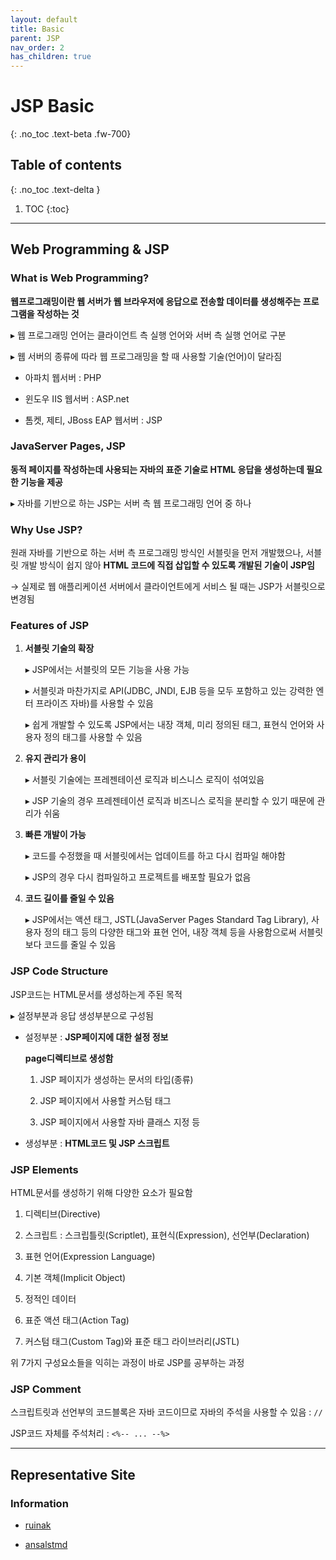 ```yaml
---
layout: default
title: Basic
parent: JSP
nav_order: 2
has_children: true
---
```


# JSP Basic
{: .no_toc .text-beta .fw-700}

## Table of contents
{: .no_toc .text-delta }

1. TOC
{:toc}

---

## Web Programming & JSP

### What is Web Programming?

**웹프로그래밍이란 웹 서버가 웹 브라우저에 응답으로 전송할 데이터를 생성해주는 프로그램을 작성하는 것**

&#9656; 웹 프로그래밍 언어는 클라이언트 측 실행 언어와 서버 측 실행 언어로 구분

&#9656; 웹 서버의 종류에 따라 웹 프로그래밍을 할 때 사용할 기술(언어)이 달라짐 

* 아파치 웹서버 : PHP

* 윈도우 IIS 웹서버 : ASP.net

* 톰켓, 제티, JBoss EAP 웹서버 : JSP

### JavaServer Pages, JSP

**동적 페이지를 작성하는데 사용되는 자바의 표준 기술로 HTML 응답을 생성하는데 필요한 기능을 제공**

&#9656; 자바를 기반으로 하는 JSP는 서버 측 웹 프로그래밍 언어 중 하나

### Why Use JSP?

원래 자바를 기반으로 하는 서버 측 프로그래밍 방식인 서블릿을 먼저 개발했으나, 서블릿 개발 방식이 쉽지 않아 **HTML 코드에 직접 삽입할 수 있도록 개발된 기술이 JSP임**

&#8594; 실제로 웹 애플리케이션 서버에서 클라이언트에게 서비스 될 때는 JSP가 서블릿으로 변경됨

### Features of JSP

1. **서블릿 기술의 확장**

    &#9656; JSP에서는 서블릿의 모든 기능을 사용 가능
    
    &#9656; 서블릿과 마찬가지로 API(JDBC, JNDI, EJB 등을 모두 포함하고 있는 강력한 엔터 프라이즈 자바)를 사용할 수 있음 

    &#9656; 쉽게 개발할 수 있도록 JSP에서는 내장 객체, 미리 정의된 태그, 표현식 언어와 사용자 정의 태그를 사용할 수 있음
    
2. **유지 관리가 용이**

    &#9656; 서블릿 기술에는 프레젠테이션 로직과 비스니스 로직이 섞여있음

    &#9656; JSP 기술의 경우 프레젠테이션 로직과 비즈니스 로직을 분리할 수 있기 때문에 관리가 쉬움

3. **빠른 개발이 가능**

    &#9656; 코드를 수정했을 때 서블릿에서는 업데이트를 하고 다시 컴파일 해야함

    &#9656; JSP의 경우 다시 컴파일하고 프로젝트를 배포할 필요가 없음

4. **코드 길이를 줄일 수 있음**

    &#9656; JSP에서는 액션 태그, JSTL(JavaServer Pages Standard Tag Library), 사용자 정의 태그 등의 다양한 태그와 표현 언어, 내장 객체 등을 사용함으로써 서블릿보다 코드를 줄일 수 있음

### JSP Code Structure

JSP코드는 HTML문서를 생성하는게 주된 목적

&#9656; 설정부분과 응답 생성부분으로 구성됨

* 설정부분 : **JSP페이지에 대한 설정 정보**

    **page디렉티브로 생성함**

    1. JSP 페이지가 생성하는 문서의 타입(종류)
    
    2. JSP 페이지에서 사용할 커스텀 태그
    
    3. JSP 페이지에서 사용할 자바 클래스 지정 등

* 생성부분 : **HTML코드 및 JSP 스크립트**

### JSP Elements 

HTML문서를 생성하기 위해 다양한 요소가 필요함

1. 디렉티브(Directive)

2. 스크립트 : 스크립틀릿(Scriptlet), 표현식(Expression), 선언부(Declaration)

3. 표현 언어(Expression Language)

4. 기본 객체(Implicit Object)

5. 정적인 데이터

6. 표준 액션 태그(Action Tag)

7. 커스텀 태그(Custom Tag)와 표준 태그 라이브러리(JSTL)

위 7가지 구성요소들을 익히는 과정이 바로 JSP를 공부하는 과정

### JSP Comment

스크립트릿과 선언부의 코드블록은 자바 코드이므로 자바의 주석을 사용할 수 있음 : `//`

JSP코드 자체를 주석처리 : `<%-- ... --%>`

---

## Representative Site

### Information

* [ruinak](https://velog.io/@ruinak_4127/%EC%9B%B9%EA%B3%BC-JSP-%ED%94%84%EB%A1%9C%EA%B7%B8%EB%9E%98%EB%B0%8D-%EC%9D%B4%ED%95%B4%ED%95%98%EA%B8%B0)

* [ansalstmd](https://velog.io/@ansalstmd/JSP1.-%EA%B0%9C%EC%9A%94)